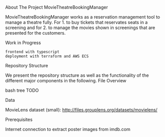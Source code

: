 About The Project
MovieTheatreBookingManager

MovieTheatreBookingManager works as a reservation management tool to manage a theatre fully. For 1. to buy tickets that reservates seats in a screening and for 2. to manage the movies shown in screenings that are presented for the customers.

Work in Progress

    frontend with typescript
    deployment with terraform and AWS ECS

Repository Structure

We present the repository structure as well as the functionality of the different major components in the following.
File Overview

bash tree TODO

Data

MovieLens dataset (small): http://files.grouplens.org/datasets/movielens/

Prerequisites

Internet connection to extract poster images from imdb.com

